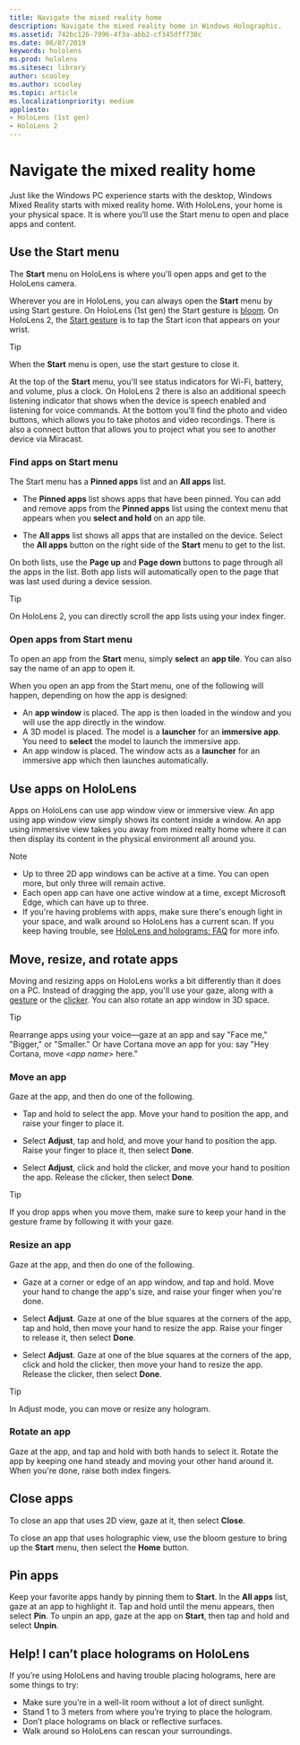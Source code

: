 ```yaml
---
title: Navigate the mixed reality home
description: Navigate the mixed reality home in Windows Holographic.
ms.assetid: 742bc126-7996-4f3a-abb2-cf345dff730c
ms.date: 08/07/2019
keywords: hololens
ms.prod: hololens
ms.sitesec: library
author: scooley
ms.author: scooley
ms.topic: article
ms.localizationpriority: medium
appliesto:
- HoloLens (1st gen)
- HoloLens 2
---
```


# Navigate the mixed reality home

Just like the Windows PC experience starts with the desktop, Windows Mixed Reality starts with mixed reality home. With HoloLens, your home is your physical space.  It is where you’ll use the Start menu to open and place apps and content.

## Use the Start menu

The **Start** menu on HoloLens is where you'll open apps and get to the HoloLens camera.

Wherever you are in HoloLens, you can always open the **Start** menu by using Start gesture.  On HoloLens (1st gen) the Start gesture is [bloom](https://support.microsoft.com/help/12644/hololens-use-gestures). On HoloLens 2, the [Start gesture](hololens2-basic-usage.md#navigate-windows-holographic) is to tap the Start icon that appears on your wrist. 

> [!TIP]
> When the **Start** menu is open, use the start gesture to close it.

At the top of the **Start** menu, you'll see status indicators for Wi-Fi, battery, and volume, plus a clock. On HoloLens 2 there is also an additional speech listening indicator that shows when the device is speech enabled and listening for voice commands. At the bottom you'll find the photo and video buttons, which allows you to take photos and video recordings.  There is also a connect button that allows you to project what you see to another device via Miracast.

### Find apps on Start menu

The Start menu has a **Pinned apps** list and an **All apps** list.

- The **Pinned apps** list shows apps that have been pinned. You can add and remove apps from the **Pinned apps** list using the context menu that appears when you **select and hold** on an app tile.

- The **All apps** list shows all apps that are installed on the device.  Select the **All apps** button on the right side of the **Start** menu to get to the list. 

On both lists, use the **Page up** and **Page down** buttons to page through all the apps in the list.  Both app lists will automatically open to the page that was last used during a device session.
 
> [!TIP]
> On HoloLens 2, you can directly scroll the app lists using your index finger.

### Open apps from Start menu

To open an app from the **Start** menu, simply **select** an **app tile**. You can also say the name of an app to open it.

When you open an app from the Start menu, one of the following will happen, depending on how the app is designed:

- An **app window** is placed. The app is then loaded in the window and you will use the app directly in the window.
- A 3D model is placed. The model is a **launcher** for an **immersive app**.  You need to **select** the model to launch the immersive app.
- An app window is placed. The window acts as a **launcher** for an immersive app which then launches automatically. 

## Use apps on HoloLens

Apps on HoloLens can use app window view or immersive view. An app using app window view simply shows its content inside a window. An app using immersive view takes you away from mixed realty home where it can then display its content in the physical environment all around you. 

>[!NOTE]
>- Up to three 2D app windows can be active at a time. You can open more, but only three will remain active.
>- Each open app can have one active window at a time, except Microsoft Edge, which can have up to three.
>- If you're having problems with apps, make sure there's enough light in your space, and walk around so HoloLens has a current scan. If you keep having trouble, see [HoloLens and holograms: FAQ](https://support.microsoft.com/help/13456/hololens-and-holograms-faq) for more info.



## Move, resize, and rotate apps

Moving and resizing apps on HoloLens works a bit differently than it does on a PC. Instead of dragging the app, you'll use your gaze, along with a [gesture](https://support.microsoft.com/help/12644/hololens-use-gestures) or the [clicker](hololens-clicker.md). You can also rotate an app window in 3D space.

> [!TIP]
> Rearrange apps using your voice&mdash;gaze at an app and say "Face me," "Bigger," or "Smaller." Or have Cortana move an app for you: say "Hey Cortana, move &lt;*app name*&gt; here."

### Move an app

Gaze at the app, and then do one of the following.

- Tap and hold to select the app. Move your hand to position the app, and raise your finger to place it.

- Select **Adjust**,&nbsp;tap and hold, and move your hand to position the app. Raise your finger to place it, then select **Done**.
- Select **Adjust**, click and hold the clicker, and move your hand to position the app. Release the clicker, then select **Done**.

> [!TIP]
> If you drop apps when you move them, make sure to keep your hand in the gesture frame by following it with your gaze.

### Resize an app

Gaze at the app,&nbsp;and then do one of the following.

- Gaze at a corner or edge of an app window, and tap and hold. Move your hand to change the app's size, and raise your finger when you're done.

- Select **Adjust**. Gaze at one of the blue squares at the corners of the app, tap and hold, then move your hand to resize the app. Raise your finger to release it, then select **Done**.
- Select **Adjust**. Gaze at one of the blue squares at the corners of the app, click and hold the clicker, then move your hand to resize the app. Release the clicker, then select **Done**.

> [!TIP]
> In Adjust mode, you can move or resize any hologram.

### Rotate an app

Gaze at the app, and tap and hold with both hands to select it. Rotate the app by keeping one hand steady and moving your other hand around it. When you're done, raise both index fingers.

## Close apps

To close an app that uses 2D view, gaze at it, then select **Close**.

To close an app that uses holographic view, use the bloom gesture to bring up the **Start** menu, then select the **Home** button.


## Pin apps

Keep your favorite apps handy by pinning them to **Start**. In the **All apps** list, gaze at an app to highlight it. Tap and hold until the menu appears, then select **Pin**. To unpin an app, gaze at the app on **Start**, then tap and hold and select **Unpin**.

## Help! I can’t place holograms on HoloLens

If you’re using HoloLens and having trouble placing holograms, here are some things to try:

- Make sure you’re in a well-lit room without a lot of direct sunlight.
- Stand 1 to 3 meters from where you’re trying to place the hologram.
- Don’t place holograms on black or reflective surfaces.
- Walk around so HoloLens can rescan your surroundings.
